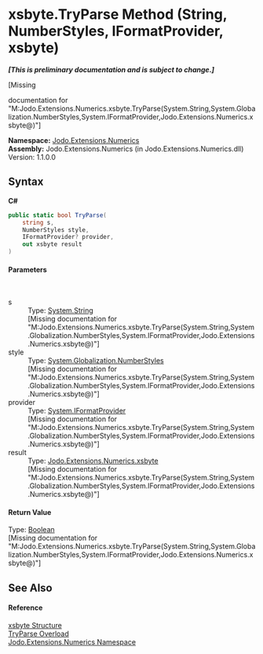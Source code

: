 # xsbyte.TryParse Method (String, NumberStyles, IFormatProvider, xsbyte)
 _**\[This is preliminary documentation and is subject to change.\]**_

\[Missing <summary> documentation for "M:Jodo.Extensions.Numerics.xsbyte.TryParse(System.String,System.Globalization.NumberStyles,System.IFormatProvider,Jodo.Extensions.Numerics.xsbyte@)"\]

**Namespace:**&nbsp;<a href="N_Jodo_Extensions_Numerics">Jodo.Extensions.Numerics</a><br />**Assembly:**&nbsp;Jodo.Extensions.Numerics (in Jodo.Extensions.Numerics.dll) Version: 1.1.0.0

## Syntax

**C#**<br />
``` C#
public static bool TryParse(
	string s,
	NumberStyles style,
	IFormatProvider? provider,
	out xsbyte result
)
```


#### Parameters
&nbsp;<dl><dt>s</dt><dd>Type: <a href="https://docs.microsoft.com/dotnet/api/system.string" target="_blank" rel="noopener noreferrer">System.String</a><br />\[Missing <param name="s"/> documentation for "M:Jodo.Extensions.Numerics.xsbyte.TryParse(System.String,System.Globalization.NumberStyles,System.IFormatProvider,Jodo.Extensions.Numerics.xsbyte@)"\]</dd><dt>style</dt><dd>Type: <a href="https://docs.microsoft.com/dotnet/api/system.globalization.numberstyles" target="_blank" rel="noopener noreferrer">System.Globalization.NumberStyles</a><br />\[Missing <param name="style"/> documentation for "M:Jodo.Extensions.Numerics.xsbyte.TryParse(System.String,System.Globalization.NumberStyles,System.IFormatProvider,Jodo.Extensions.Numerics.xsbyte@)"\]</dd><dt>provider</dt><dd>Type: <a href="https://docs.microsoft.com/dotnet/api/system.iformatprovider" target="_blank" rel="noopener noreferrer">System.IFormatProvider</a><br />\[Missing <param name="provider"/> documentation for "M:Jodo.Extensions.Numerics.xsbyte.TryParse(System.String,System.Globalization.NumberStyles,System.IFormatProvider,Jodo.Extensions.Numerics.xsbyte@)"\]</dd><dt>result</dt><dd>Type: <a href="T_Jodo_Extensions_Numerics_xsbyte">Jodo.Extensions.Numerics.xsbyte</a><br />\[Missing <param name="result"/> documentation for "M:Jodo.Extensions.Numerics.xsbyte.TryParse(System.String,System.Globalization.NumberStyles,System.IFormatProvider,Jodo.Extensions.Numerics.xsbyte@)"\]</dd></dl>

#### Return Value
Type: <a href="https://docs.microsoft.com/dotnet/api/system.boolean" target="_blank" rel="noopener noreferrer">Boolean</a><br />\[Missing <returns> documentation for "M:Jodo.Extensions.Numerics.xsbyte.TryParse(System.String,System.Globalization.NumberStyles,System.IFormatProvider,Jodo.Extensions.Numerics.xsbyte@)"\]

## See Also


#### Reference
<a href="T_Jodo_Extensions_Numerics_xsbyte">xsbyte Structure</a><br /><a href="Overload_Jodo_Extensions_Numerics_xsbyte_TryParse">TryParse Overload</a><br /><a href="N_Jodo_Extensions_Numerics">Jodo.Extensions.Numerics Namespace</a><br />